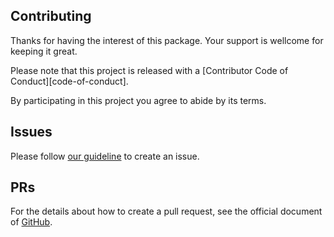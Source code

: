 ## Contributing
Thanks for having the interest of this package.
Your support is wellcome for keeping it great.

Please note that this project is released with a [Contributor Code of Conduct][code-of-conduct].

By participating in this project you agree to abide by its terms.

## Issues
Please follow [our guideline](.github/ISSUE_TEMPLATE/bug_report.md) to create an issue.

## PRs
For the details about how to create a pull request, see the official document of [GitHub](https://docs.github.com/en/pull-requests/collaborating-with-pull-requests/proposing-changes-to-your-work-with-pull-requests/creating-a-pull-request).
